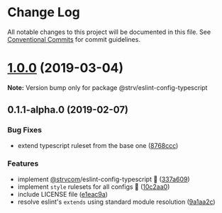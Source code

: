 # Change Log

All notable changes to this project will be documented in this file.
See [Conventional Commits](https://conventionalcommits.org) for commit guidelines.

# [1.0.0](https://github.com/strvcom/code-quality-tools/compare/@strv/eslint-config-typescript@0.1.1-alpha.0...@strv/eslint-config-typescript@1.0.0) (2019-03-04)

**Note:** Version bump only for package @strv/eslint-config-typescript





## 0.1.1-alpha.0 (2019-02-07)


### Bug Fixes

* extend typescript ruleset from the base one ([8768ccc](https://github.com/strvcom/code-quality-tools/commit/8768ccc))


### Features

* implement [@strvcom](https://github.com/strvcom)/eslint-config-typescript 🚀 ([337a609](https://github.com/strvcom/code-quality-tools/commit/337a609))
* implement `style` rulesets for all configs 🚀 ([10c2aa0](https://github.com/strvcom/code-quality-tools/commit/10c2aa0))
* include LICENSE file ([e1eac9a](https://github.com/strvcom/code-quality-tools/commit/e1eac9a))
* resolve eslint's `extends` using standard module resolution ([9a1aa2c](https://github.com/strvcom/code-quality-tools/commit/9a1aa2c))
